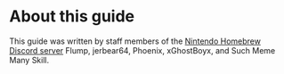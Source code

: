 # About this guide

This guide was written by staff members of the [Nintendo Homebrew Discord server](https://discord.gg/C29hYvh) Flump, jerbear64, Phoenix, xGhostBoyx, and Such Meme Many Skill.